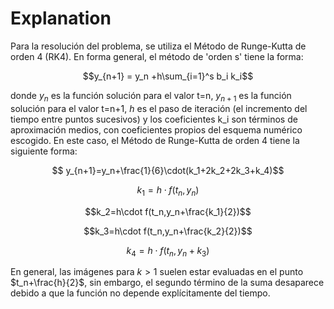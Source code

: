 # Explanation

Para la resolución del problema, se utiliza el Método de Runge-Kutta de orden 4 (RK4). En forma general, el método de 'orden s' tiene la forma:

$$y_{n+1} = y_n +h\sum_{i=1}^s b_i k_i$$

donde $y_n$ es la función solución para el valor t=n, $y_{n+1}$ es la función solución para el valor t=n+1, $h$ es el paso de iteración (el incremento del tiempo entre puntos sucesivos) y los coeficientes k_i son términos de aproximación medios, con coeficientes propios del esquema numérico escogido. En este caso, el Método de Runge-Kutta de orden 4 tiene la siguiente forma:

$$ y_{n+1}=y_n+\frac{1}{6}\cdot(k_1+2k_2+2k_3+k_4)$$


$$k_1=h\cdot f(t_n,y_n)$$


$$k_2=h\cdot f(t_n,y_n+\frac{k_1}{2})$$


$$k_3=h\cdot f(t_n,y_n+\frac{k_2}{2})$$


$$k_4=h\cdot f(t_n,y_n+k_3)$$

En general, las imágenes para $k>1$ suelen estar evaluadas en el punto $t_n+\frac{h}{2}$, sin embargo, el segundo término de la suma desaparece debido a que la función no depende explícitamente del tiempo.

